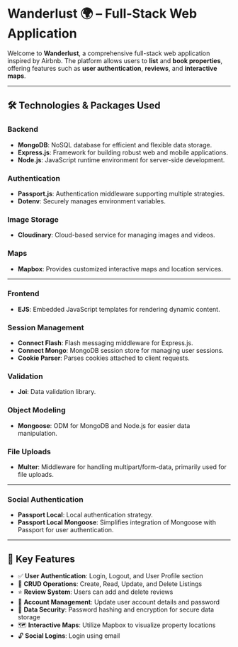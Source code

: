 # Wanderlust 🌍 – Full-Stack Web Application

Welcome to **Wanderlust**, a comprehensive full-stack web application inspired by Airbnb. The platform allows users to **list** and **book properties**, offering features such as **user authentication**, **reviews**, and **interactive maps**.

---

## 🛠️ Technologies & Packages Used

### Backend
- **MongoDB**: NoSQL database for efficient and flexible data storage.
- **Express.js**: Framework for building robust web and mobile applications.
- **Node.js**: JavaScript runtime environment for server-side development.

### Authentication
- **Passport.js**: Authentication middleware supporting multiple strategies.
- **Dotenv**: Securely manages environment variables.

### Image Storage
- **Cloudinary**: Cloud-based service for managing images and videos.

### Maps
- **Mapbox**: Provides customized interactive maps and location services.

---

### Frontend
- **EJS**: Embedded JavaScript templates for rendering dynamic content.

### Session Management
- **Connect Flash**: Flash messaging middleware for Express.js.
- **Connect Mongo**: MongoDB session store for managing user sessions.
- **Cookie Parser**: Parses cookies attached to client requests.

### Validation
- **Joi**: Data validation library.

### Object Modeling
- **Mongoose**: ODM for MongoDB and Node.js for easier data manipulation.

### File Uploads
- **Multer**: Middleware for handling multipart/form-data, primarily used for file uploads.

---

### Social Authentication
- **Passport Local**: Local authentication strategy.
- **Passport Local Mongoose**: Simplifies integration of Mongoose with Passport for user authentication.

---

## 🌟 Key Features

- ✅ **User Authentication**: Login, Logout, and User Profile section
- 🔁 **CRUD Operations**: Create, Read, Update, and Delete Listings
- ⭐ **Review System**: Users can add and delete reviews
- 👤 **Account Management**: Update user account details and password
- 🔐 **Data Security**: Password hashing and encryption for secure data storage
- 🗺️ **Interactive Maps**: Utilize Mapbox to visualize property locations
- 🔓 **Social Logins**: Login using email
